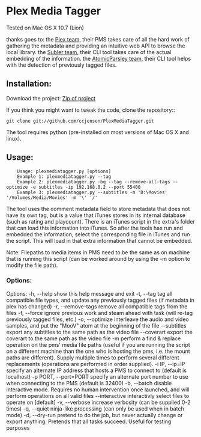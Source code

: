 #  Plex Media Tagger
Tested on Mac OS X 10.7 (Lion)

thanks goes to:
the [Plex team](http://www.plexapp.com), their PMS takes care of all the hard work of gathering the metadata and providing an intuitive web API to browse the local library.
the [Subler team](http://code.google.com/p/subler/), their CLI tool takes care of the actual embedding of the information.
the [AtomicParsley team](http://atomicparsley.sourceforge.net/), their CLI tool helps with the detection of previously tagged files.

## Installation:
Download the project: [Zip of project](https://github.com/ccjensen/PlexMediaTagger/zipball/master)

If you think you might want to tweak the code, clone the repository::

    git clone git://github.com/ccjensen/PlexMediaTagger.git

The tool requires python (pre-installed on most versions of Mac OS X and linux).

## Usage: 

		Usage: plexmediatagger.py [options]
		Example 1: plexmediatagger.py --tag
		Example 2: plexmediatagger.py -bq --tag --remove-all-tags --optimize -e subtitles -ip 192.168.0.2 --port 55400
		Example 3: plexmediatagger.py --subtitles -m 'D:\Movies' '/Volumes/Media/Movies' -m '\' '/'

The tool uses the comment metadata field to store metadata that does not have its own tag, but is a value that iTunes stores in its internal database (such as rating and playcount). There is an iTunes script in the extra's folder that can load this information into iTunes. So after the tools has run and embedded the information, select the corresponding file in iTunes and run the script. This will load in that extra information that cannot be embedded.

Note: Filepaths to media items in PMS need to be the same as on machine that is running this script (can be worked around by using the -m option to modify the file path).

### Options:
Options:
  -h, --help            show this help message and exit
  -t, --tag             tag all compatible file types, and update any
                        previously tagged files (if metadata in plex has
                        changed)
  -r, --remove-tags     remove all compatible tags from the files
  -f, --force           ignore previous work and steam ahead with task (will
                        re-tag previously tagged files, etc.)
  -o, --optimize        interleave the audio and video samples, and put the
                        "MooV" atom at the beginning of the file
  --subtitles           export any subtitles to the same path as the video
                        file
  --coverart            export the coverart to the same path as the video file
  -m <find> <replace>   perform a find & replace operation on the pms' media
                        file paths (useful if you are running the script on a
                        different machine than the one who is hosting the pms,
                        i.e. the mount paths are different). Supply multiple
                        times to perform several different replacements
                        (operations are performed in order supplied).
  -i IP, --ip=IP        specify an alternate IP address that hosts a PMS to
                        connect to (default is localhost)
  -p PORT, --port=PORT  specify an alternate port number to use when
                        connecting to the PMS (default is 32400)
  -b, --batch           disable interactive mode. Requires no human
                        intervention once launched, and will perform
                        operations on all valid files
  --interactive         interactivly select files to operate on [default]
  -v, --verbose         increase verbosity (can be supplied 0-2 times)
  -q, --quiet           ninja-like processing (can only be used when in batch
                        mode)
  -d, --dry-run         pretend to do the job, but never actually change or
                        export anything. Pretends that all tasks succeed.
                        Useful for testing purposes